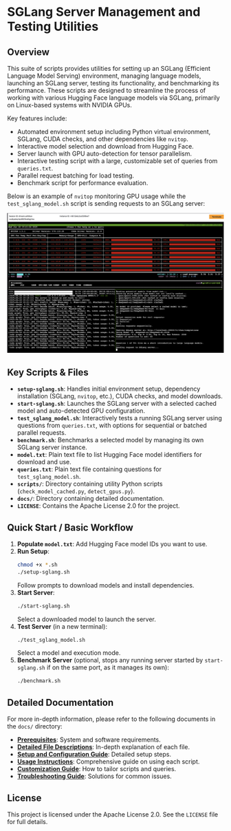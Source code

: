 # SGLang Server Management and Testing Utilities

## Overview

This suite of scripts provides utilities for setting up an SGLang (Efficient Language Model Serving) environment, managing language models, launching an SGLang server, testing its functionality, and benchmarking its performance. These scripts are designed to streamline the process of working with various Hugging Face language models via SGLang, primarily on Linux-based systems with NVIDIA GPUs.

Key features include:
*   Automated environment setup including Python virtual environment, SGLang, CUDA checks, and other dependencies like `nvitop`.
*   Interactive model selection and download from Hugging Face.
*   Server launch with GPU auto-detection for tensor parallelism.
*   Interactive testing script with a large, customizable set of queries from `queries.txt`.
*   Parallel request batching for load testing.
*   Benchmark script for performance evaluation.

Below is an example of `nvitop` monitoring GPU usage while the `test_sglang_model.sh` script is sending requests to an SGLang server:

![SGLang with nvitop and test script](assets/sglang-nvitop-test-script.png)

## Key Scripts & Files

*   **`setup-sglang.sh`**: Handles initial environment setup, dependency installation (SGLang, `nvitop`, etc.), CUDA checks, and model downloads.
*   **`start-sglang.sh`**: Launches the SGLang server with a selected cached model and auto-detected GPU configuration.
*   **`test_sglang_model.sh`**: Interactively tests a running SGLang server using questions from `queries.txt`, with options for sequential or batched parallel requests.
*   **`benchmark.sh`**: Benchmarks a selected model by managing its own SGLang server instance.
*   **`model.txt`**: Plain text file to list Hugging Face model identifiers for download and use.
*   **`queries.txt`**: Plain text file containing questions for `test_sglang_model.sh`.
*   **`scripts/`**: Directory containing utility Python scripts (`check_model_cached.py`, `detect_gpus.py`).
*   **`docs/`**: Directory containing detailed documentation.
*   **`LICENSE`**: Contains the Apache License 2.0 for the project.

## Quick Start / Basic Workflow

1.  **Populate `model.txt`**: Add Hugging Face model IDs you want to use.
2.  **Run Setup**: 
    ```bash
    chmod +x *.sh 
    ./setup-sglang.sh
    ```
    Follow prompts to download models and install dependencies.
3.  **Start Server**:
    ```bash
    ./start-sglang.sh
    ```
    Select a downloaded model to launch the server.
4.  **Test Server** (in a new terminal):
    ```bash
    ./test_sglang_model.sh
    ```
    Select a model and execution mode.
5.  **Benchmark Server** (optional, stops any running server started by `start-sglang.sh` if on the same port, as it manages its own):
    ```bash
    ./benchmark.sh
    ```

## Detailed Documentation

For more in-depth information, please refer to the following documents in the `docs/` directory:

*   **[Prerequisites](docs/PREREQUISITES.md)**: System and software requirements.
*   **[Detailed File Descriptions](docs/DETAILED_FILE_DESCRIPTIONS.md)**: In-depth explanation of each file.
*   **[Setup and Configuration Guide](docs/SETUP_AND_CONFIGURATION.md)**: Detailed setup steps.
*   **[Usage Instructions](docs/USAGE_INSTRUCTIONS.md)**: Comprehensive guide on using each script.
*   **[Customization Guide](docs/CUSTOMIZATION_GUIDE.md)**: How to tailor scripts and queries.
*   **[Troubleshooting Guide](docs/TROUBLESHOOTING_GUIDE.md)**: Solutions for common issues.

## License

This project is licensed under the Apache License 2.0. See the `LICENSE` file for full details.
